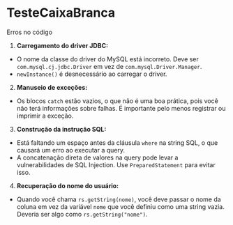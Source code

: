 # TesteCaixaBranca
 
Erros no código

1. **Carregamento do driver JDBC:**
- O nome da classe do driver do MySQL está incorreto. Deve ser `com.mysql.cj.jdbc.Driver` em vez de `com.mysql.Driver.Manager`.
- `newInstance()` é desnecessário ao carregar o driver.

2. **Manuseio de exceções:**
- Os blocos `catch` estão vazios, o que não é uma boa prática, pois você não terá informações sobre falhas. É importante pelo menos registrar ou imprimir a exceção.

3. **Construção da instrução SQL:**
- Está faltando um espaço antes da cláusula `where` na string SQL, o que causará um erro ao executar a query.
- A concatenação direta de valores na query pode levar a vulnerabilidades de SQL Injection. Use `PreparedStatement` para evitar isso.

4. **Recuperação do nome do usuário:**
- Quando você chama `rs.getString(nome)`, você deve passar o nome da coluna em vez da variável `nome` que você definiu como uma string vazia. Deveria ser algo como `rs.getString("nome")`.

